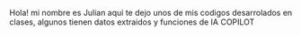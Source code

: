 Hola! mi nombre es Julian aqui te dejo unos de mis codigos desarrolados en clases, algunos tienen datos extraidos y funciones de IA COPILOT
